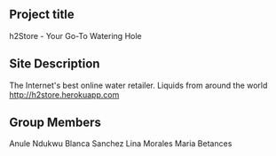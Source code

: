 ## Project title
h2Store - Your Go-To Watering Hole

## Site Description
The Internet's best online water retailer. Liquids from around the world
http://h2store.herokuapp.com

## Group Members
Anule Ndukwu
Blanca Sanchez
Lina Morales
Maria Betances
